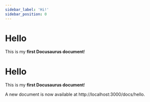 ```yaml
---
sidebar_label: 'Hi!'
sidebar_position: 0
---
```


# Hello

This is my **first Docusaurus document**!
# Hello

This is my **first Docusaurus document**!

A new document is now available at http://localhost:3000/docs/hello.
